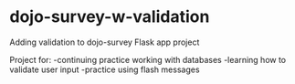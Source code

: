 # dojo-survey-w-validation
Adding validation to dojo-survey Flask app project


Project for:
-continuing practice working with databases
-learning how to validate user input
-practice using flash messages